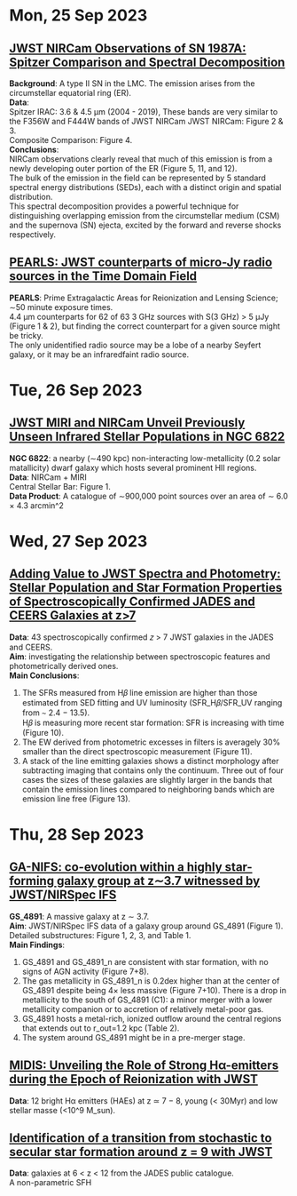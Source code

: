 # Mon, 25 Sep 2023

## [JWST NIRCam Observations of SN 1987A: Spitzer Comparison and Spectral Decomposition](https://arxiv.org/pdf/2309.13011.pdf)
**Background**: A type II SN in the LMC. The emission arises from the circumstellar equatorial ring (ER).  
**Data**:  
Spitzer IRAC: 3.6 & 4.5 µm (2004 - 2019), These bands are very similar to the F356W and F444W bands of JWST NIRCam
JWST NIRCam:  Figure 2 & 3.  
Composite Comparison: Figure 4.  
**Conclusions**:  
NIRCam observations clearly reveal that much of this emission is from a newly developing outer portion of the ER (Figure 5, 11, and 12).  
The bulk of the emission in the field can be represented by 5 standard spectral energy distributions (SEDs), each with a distinct origin and spatial distribution.  
This spectral decomposition provides a powerful technique for distinguishing overlapping emission from the circumstellar medium (CSM) and the supernova (SN) ejecta, excited by the forward and reverse shocks respectively.  


## [PEARLS: JWST counterparts of micro-Jy radio sources in the Time Domain Field](https://arxiv.org/pdf/2309.13008.pdf)
**PEARLS**: 
Prime Extragalactic Areas for Reionization and Lensing Science; ∼50 minute exposure times.  
4.4 µm counterparts for 62 of 63 3 GHz sources with S(3 GHz) > 5 µJy (Figure 1 & 2), but finding the correct counterpart for a given
source might be tricky.  
The only unidentified radio source may be a lobe of a nearby Seyfert galaxy, or it may be an infraredfaint radio source.  


# Tue, 26 Sep 2023

## [JWST MIRI and NIRCam Unveil Previously Unseen Infrared Stellar Populations in NGC 6822](https://arxiv.org/pdf/2309.13521.pdf)
**NGC 6822**: a nearby (∼490 kpc) non-interacting low-metallicity (0.2 solar matallicity) dwarf galaxy which hosts several prominent HII regions.  
**Data**: NIRCam + MIRI  
Central Stellar Bar: Figure 1.  
**Data Product**:  A catalogue of ∼900,000 point sources over an area of ∼ 6.0 × 4.3 arcmin^2


# Wed, 27 Sep 2023

## [Adding Value to JWST Spectra and Photometry: Stellar Population and Star Formation Properties of Spectroscopically Confirmed JADES and CEERS Galaxies at z>7](https://arxiv.org/pdf/2309.14961.pdf)
**Data**: 43 spectroscopically confirmed 𝑧 > 7 JWST galaxies in the JADES and CEERS.  
**Aim**: investigating the relationship between spectroscopic features and photometrically derived ones.  
**Main Conclusions**:  
1. The SFRs measured from H𝛽 line emission are higher than those estimated from SED fitting and UV luminosity (SFR_H𝛽/SFR_UV ranging from ∼ 2.4 − 13.5).  
H𝛽 is measuring more recent star formation: SFR is increasing with time (Figure 10).
2. The EW derived from photometric excesses in filters is averagely 30% smaller than the direct spectroscopic measurement (Figure 11).
3. A stack of the line emitting galaxies shows a distinct morphology after subtracting imaging that contains only the continuum. Three out of four cases the sizes of these galaxies are slightly larger in the bands that contain the emission lines compared to neighboring bands which are emission line free (Figure 13).  


# Thu, 28 Sep 2023

## [GA-NIFS: co-evolution within a highly star-forming galaxy group at z∼3.7 witnessed by JWST/NIRSpec IFS](https://arxiv.org/pdf/2309.14431.pdf)
**GS_4891**: A massive galaxy at z ∼ 3.7.  
**Aim**: JWST/NIRSpec IFS data of a galaxy group around GS_4891 (Figure 1).  
Detailed substructures: Figure 1, 2, 3, and Table 1.  
**Main Findings**: 
1. GS_4891 and GS_4891_n are consistent with star formation, with no signs of AGN activity (Figure 7+8).
2. The gas metallicity in GS_4891_n is 0.2dex higher than at the center of GS_4891 despite being 4× less massive (Figure 7+10). There is a drop in metallicity to the south of GS_4891 (C1): a minor merger with a lower metallicity companion or to accretion of relatively metal-poor gas.
3. GS_4891 hosts a metal-rich, ionized outflow around the central regions that extends out to r_out=1.2 kpc (Table 2).
4. The system around GS_4891 might be in a pre-merger stage.

## [MIDIS: Unveiling the Role of Strong Hα-emitters during the Epoch of Reionization with JWST](https://arxiv.org/pdf/2309.15671.pdf)
**Data**: 12 bright Hα emitters (HAEs) at z ≃ 7 − 8, young (< 30Myr) and low stellar masse (<10^9 M_sun).


## [Identification of a transition from stochastic to secular star formation around z = 9 with JWST](https://arxiv.org/pdf/2309.15720.pdf)
**Data**: galaxies at 6 < z < 12 from the JADES public catalogue.  
A non-parametric SFH


